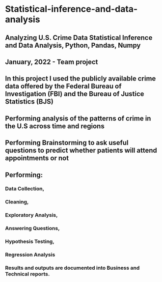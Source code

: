 # Statistical-inference-and-data-analysis

## Analyzing U.S. Crime Data Statistical Inference and Data Analysis, Python, Pandas, Numpy 
## January, 2022 - Team project

## In this project I used the publicly available crime data offered by the Federal Bureau of Investigation (FBI) and the Bureau of Justice Statistics (BJS) 

## Performing analysis of the patterns of crime in the U.S across time and regions

## Performing Brainstorming to ask useful questions to predict whether patients will attend appointments or not

## Performing:
### Data Collection, 
### Cleaning, 
### Exploratory Analysis,
### Answering Questions,
### Hypothesis Testing,
### Regression Analysis
### Results and outputs are documented into Business and Technical reports.
